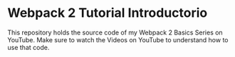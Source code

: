 # Webpack 2  Tutorial Introductorio
This repository holds the source code of my Webpack 2 Basics Series on YouTube. Make sure to watch the Videos on YouTube to understand how to use that code.